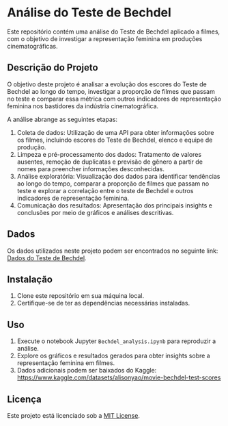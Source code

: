 # Análise do Teste de Bechdel

Este repositório contém uma análise do Teste de Bechdel aplicado a filmes, com o objetivo de investigar a representação feminina em produções cinematográficas.

## Descrição do Projeto

O objetivo deste projeto é analisar a evolução dos escores do Teste de Bechdel ao longo do tempo, investigar a proporção de filmes que passam no teste e comparar essa métrica com outros indicadores de representação feminina nos bastidores da indústria cinematográfica.

A análise abrange as seguintes etapas:

1. Coleta de dados: Utilização de uma API para obter informações sobre os filmes, incluindo escores do Teste de Bechdel, elenco e equipe de produção.
2. Limpeza e pré-processamento dos dados: Tratamento de valores ausentes, remoção de duplicatas e previsão de gênero a partir de nomes para preencher informações desconhecidas.
3. Análise exploratória: Visualização dos dados para identificar tendências ao longo do tempo, comparar a proporção de filmes que passam no teste e explorar a correlação entre o teste de Bechdel e outros indicadores de representação feminina.
4. Comunicação dos resultados: Apresentação dos principais insights e conclusões por meio de gráficos e análises descritivas.

## Dados
Os dados utilizados neste projeto podem ser encontrados no seguinte link: [Dados do Teste de Bechdel](https://www.kaggle.com/datasets/alisonyao/movie-bechdel-test-scores).

## Instalação

1. Clone este repositório em sua máquina local.
2. Certifique-se de ter as dependências necessárias instaladas.

## Uso

1. Execute o notebook Jupyter `Bechdel_analysis.ipynb` para reproduzir a análise.
2. Explore os gráficos e resultados gerados para obter insights sobre a representação feminina em filmes.
3. Dados adicionais podem ser baixados do Kaggle: https://www.kaggle.com/datasets/alisonyao/movie-bechdel-test-scores

## Licença

Este projeto está licenciado sob a [MIT License](LICENSE).

